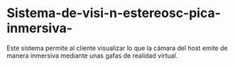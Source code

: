 # Sistema-de-visi-n-estereosc-pica-inmersiva-
Este sistema permite al cliente visualizar lo que la cámara del host emite de manera inmersiva mediante unas gafas de realidad virtual.
